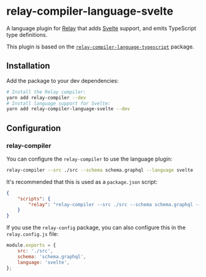 # relay-compiler-language-svelte

A language plugin for [Relay](https://relay.dev/) that adds
[Svelte](https://svelte.dev/) support, and emits TypeScript type definitions.

This plugin is based on the [`relay-compiler-language-typescript`](https://github.com/relay-tools/relay-compiler-language-typescript) package.

## Installation

Add the package to your dev dependencies:

```bash
# Install the Relay compiler:
yarn add relay-compiler --dev
# Install language support for Svelte:
yarn add relay-compiler-language-svelte --dev
```

## Configuration

### relay-compiler

You can configure the `relay-compiler` to use the language plugin:

```bash
relay-compiler --src ./src --schema schema.graphql --language svelte
```

It's recommended that this is used as a `package.json` script:

```json
{
	"scripts": {
		"relay": "relay-compiler --src ./src --schema schema.graphql --language svelte"
	}
}
```

If you use the `relay-config` package, you can also configure this in the `relay.config.js` file:

```js
module.exports = {
	src: './src',
	schema: 'schema.graphql',
	language: 'svelte',
};
```

